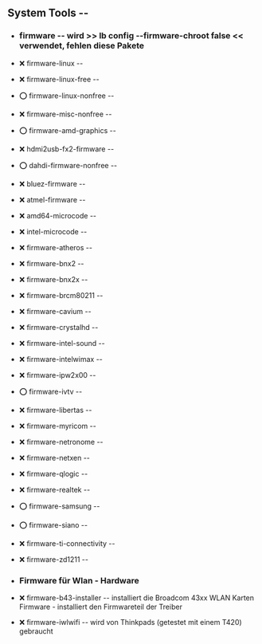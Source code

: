 ##  System Tools  --

- ###  firmware  -- wird >> lb config --firmware-chroot false << verwendet, fehlen diese Pakete

- :x:  firmware-linux  --
 - :x:  firmware-linux-free  --
 - :o:  firmware-linux-nonfree  --
  - :x:  firmware-misc-nonfree  --
  - :o:  firmware-amd-graphics  --

- :x:  hdmi2usb-fx2-firmware  --

- :o:  dahdi-firmware-nonfree  --

- :x:  bluez-firmware  --
- :x:  atmel-firmware  --
- :x:  amd64-microcode  --
- :x:  intel-microcode  --

- :x:  firmware-atheros  --
- :x:  firmware-bnx2  --
- :x:  firmware-bnx2x  --
- :x:  firmware-brcm80211  --
- :x:  firmware-cavium  --
- :x:  firmware-crystalhd  --
- :x:  firmware-intel-sound  --
- :x:  firmware-intelwimax  --
- :x:  firmware-ipw2x00  --
- :o:  firmware-ivtv  --
- :x:  firmware-libertas  --
- :x:  firmware-myricom  --
- :x:  firmware-netronome  --
- :x:  firmware-netxen  --
- :x:  firmware-qlogic  --
- :x:  firmware-realtek  --
- :o:  firmware-samsung  --
- :o:  firmware-siano  --
- :x:  firmware-ti-connectivity  --
- :x:  firmware-zd1211  --


- ###  Firmware für Wlan - Hardware

- :x:  firmware-b43-installer  -- installiert die Broadcom 43xx WLAN Karten Firmware - installiert den Firmwareteil der Treiber

- :x:  firmware-iwlwifi  -- wird von Thinkpads (getestet mit einem T420) gebraucht
